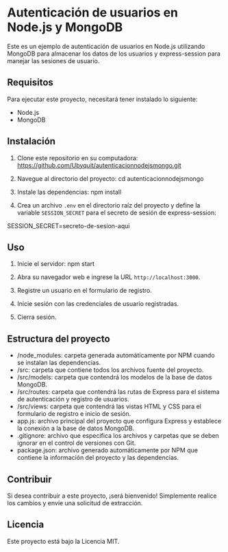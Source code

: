 # Autenticación de usuarios en Node.js y MongoDB

Este es un ejemplo de autenticación de usuarios en Node.js utilizando MongoDB para almacenar los datos de los usuarios y express-session para manejar las sesiones de usuario.

## Requisitos

Para ejecutar este proyecto, necesitará tener instalado lo siguiente:

- Node.js
- MongoDB

## Instalación

1. Clone este repositorio en su computadora:
https://github.com/Ubyquit/autenticacionnodejsmongo.git

2. Navegue al directorio del proyecto:
cd autenticacionnodejsmongo


3. Instale las dependencias:
npm install


4. Crea un archivo `.env` en el directorio raíz del proyecto y define la variable `SESSION_SECRET` para el secreto de sesión de express-session:

SESSION_SECRET=secreto-de-sesion-aqui


## Uso

1. Inicie el servidor:
npm start


2. Abra su navegador web e ingrese la URL `http://localhost:3000`.

3. Registre un usuario en el formulario de registro.

4. Inicie sesión con las credenciales de usuario registradas.

5. Cierra sesión.

## Estructura del proyecto

- /node_modules: carpeta generada automáticamente por NPM cuando se instalan las dependencias.
- /src: carpeta que contiene todos los archivos fuente del proyecto.
- /src/models: carpeta que contendrá los modelos de la base de datos MongoDB.
- /src/routes: carpeta que contendrá las rutas de Express para el sistema de autenticación y registro de usuarios.
- /src/views: carpeta que contendrá las vistas HTML y CSS para el formulario de registro e inicio de sesión.
- app.js: archivo principal del proyecto que configura Express y establece la conexión a la base de datos MongoDB.
- .gitignore: archivo que especifica los archivos y carpetas que se deben ignorar en el control de versiones con Git.
- package.json: archivo generado automáticamente por NPM que contiene la información del proyecto y las dependencias.


## Contribuir

Si desea contribuir a este proyecto, ¡será bienvenido! Simplemente realice los cambios y envíe una solicitud de extracción.

## Licencia

Este proyecto está bajo la Licencia MIT.
